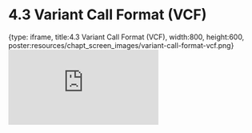 # 4.3 Variant Call Format (VCF)
 
{type: iframe, title:4.3 Variant Call Format (VCF), width:800, height:600, poster:resources/chapt_screen_images/variant-call-format-vcf.png}
![](https://mccoy-lab.github.io/hgv_modules/no_toc/variant-call-format-vcf.html)
 

 
